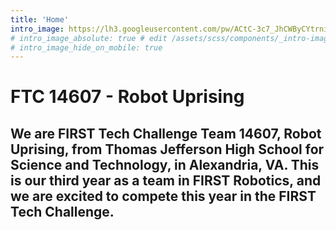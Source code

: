```yaml
---
title: 'Home'
intro_image: https://lh3.googleusercontent.com/pw/ACtC-3c7_JhCWByCYtrniap3jHy_kXVR_1prXZKfe7V53ecqxcid6yLcn3WOYItHtgIfEi3cOPWmXrYPmEM9ttuuCACl-_GdtqIAQN_WLo_2avQgUzAyl2GGho2g4RISsPNo_-dfrYNgXzHsdCxv0f7ZIp2a=w1284-h969-no?authuser=1
# intro_image_absolute: true # edit /assets/scss/components/_intro-image.scss for full control
# intro_image_hide_on_mobile: true
---
```


# FTC 14607 - Robot Uprising

## We are FIRST Tech Challenge Team 14607, Robot Uprising, from Thomas Jefferson High School for Science and Technology, in Alexandria, VA. This is our third year as a team in FIRST Robotics, and we are excited to compete this year in the FIRST Tech Challenge. 